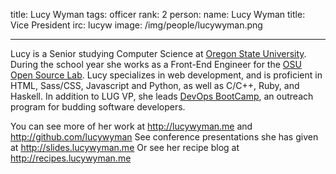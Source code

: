 title: Lucy Wyman 
tags: officer
rank: 2
person:
    name: Lucy Wyman
    title: Vice President
    irc: lucyw
    image: /img/people/lucywyman.png

---

Lucy is a Senior studying Computer Science at [Oregon State University][osu].
During the school year she works as a Front-End Engineer for the 
[OSU Open Source Lab][osl]. Lucy specializes in web development, and 
is proficient in HTML, Sass/CSS, Javascript and Python, as well as C/C++, Ruby, 
and Haskell. In addition to LUG VP, she leads [DevOps BootCamp][bootcamp],
an outreach program for budding software developers.

You can see more of her work at http://lucywyman.me and http://github.com/lucywyman
See conference presentations she has given at http://slides.lucywyman.me
Or see her recipe blog at http://recipes.lucywyman.me


[osu]: http://oregonstate.edu
[osl]: http://osuosl.org
[bootcamp]: http://devopsbootcamp.osuosl.org
